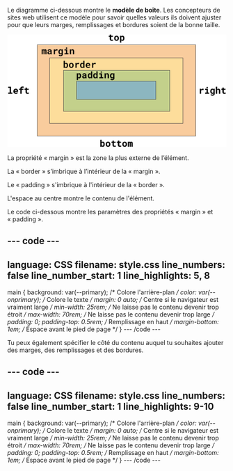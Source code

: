 Le diagramme ci-dessous montre le **modèle de boîte**. Les concepteurs de sites web utilisent ce modèle pour savoir quelles valeurs ils doivent ajuster pour que leurs marges, remplissages et bordures soient de la bonne taille.

![Un rectangle qui a une étiquette sur chaque côté pour indiquer « top », « right », « bottom » ou « left ». La forme a été divisée en quatre couches. La couche la plus externe est étiquetée « margin », la couche suivante est étiquetée « border », la troisième couche est étiquetée « padding » et la quatrième couche au centre du rectangle n'a pas d'étiquette.](images/box-model.png)

La propriété « margin » est la zone la plus externe de l’élément.

La « border » s’imbrique à l’intérieur de la « margin ».

Le « padding » s'imbrique à l'intérieur de la « border ».

L'espace au centre montre le contenu de l'élément.

Le code ci-dessous montre les paramètres des propriétés « margin » et « padding ».

## --- code ---

language: CSS
filename: style.css
line_numbers: false
line_number_start: 1
line_highlights: 5, 8
----------------------------------------------------------

main {
background: var(--primary); /\* Colore l'arrière-plan _/
color: var(--onprimary); /_ Colore le texte _/
margin: 0 auto; /_ Centre si le navigateur est vraiment large _/
min-width: 25rem; /_ Ne laisse pas le contenu devenir trop étroit _/
max-width: 70rem; /_ Ne laisse pas le contenu devenir trop large _/
padding: 0;
padding-top: 0.5rem; /_ Remplissage en haut _/
margin-bottom: 1em; /_ Espace avant le pied de page \*/
}
\--- /code ---

Tu peux également spécifier le côté du contenu auquel tu souhaites ajouter des marges, des remplissages et des bordures.

## --- code ---

language: CSS
filename: style.css
line_numbers: false
line_number_start: 1
line_highlights: 9-10
----------------------------------------------------------

main {
background: var(--primary); /\* Colore l'arrière-plan _/
color: var(--onprimary); /_ Colore le texte _/
margin: 0 auto; /_ Centre si le navigateur est vraiment large _/
min-width: 25rem; /_ Ne laisse pas le contenu devenir trop étroit _/
max-width: 70rem; /_ Ne laisse pas le contenu devenir trop large _/
padding: 0;
padding-top: 0.5rem; /_ Remplissage en haut _/
margin-bottom: 1em; /_ Espace avant le pied de page \*/
}
\--- /code ---
